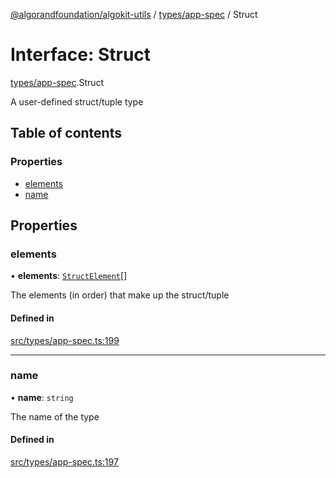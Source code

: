 [@algorandfoundation/algokit-utils](../README.md) / [types/app-spec](../modules/types_app_spec.md) / Struct

# Interface: Struct

[types/app-spec](../modules/types_app_spec.md).Struct

A user-defined struct/tuple type

## Table of contents

### Properties

- [elements](types_app_spec.Struct.md#elements)
- [name](types_app_spec.Struct.md#name)

## Properties

### elements

• **elements**: [`StructElement`](../modules/types_app_spec.md#structelement)[]

The elements (in order) that make up the struct/tuple

#### Defined in

[src/types/app-spec.ts:199](https://github.com/algorandfoundation/algokit-utils-ts/blob/main/src/types/app-spec.ts#L199)

___

### name

• **name**: `string`

The name of the type

#### Defined in

[src/types/app-spec.ts:197](https://github.com/algorandfoundation/algokit-utils-ts/blob/main/src/types/app-spec.ts#L197)
